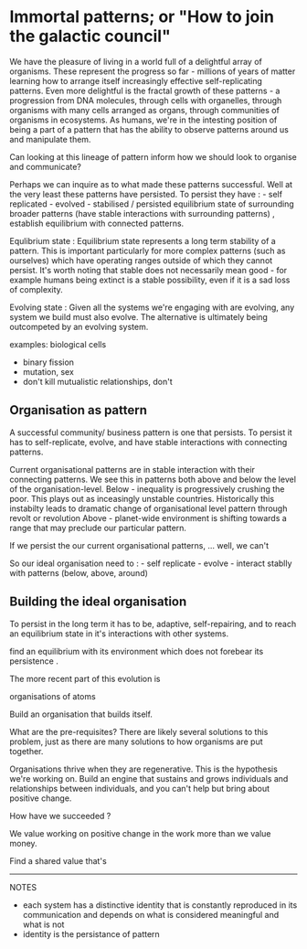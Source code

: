 Immortal patterns; or "How to join the galactic council" 
========================================================

We have the pleasure of living in a world full of a delightful array of organisms. These represent the progress so far - millions of years of matter learning how to arrange itself increasingly effective self-replicating patterns.
Even more delightful is the fractal growth of these patterns - a progression from DNA molecules, through cells with organelles, through organisms with many cells arranged as organs, through communities of organisms in ecosystems.
As humans, we're in the intesting position of being a part of a pattern that has the ability to observe patterns around us and manipulate them.

Can looking at this lineage of pattern inform how we should look to organise and communicate?

Perhaps we can inquire as to what made these patterns successful. Well at the very least these patterns have persisted. 
To persist they have : 
    - self replicated
    - evolved
    - stabilised / persisted equilibrium state of surrounding broader patterns (have stable interactions with surrounding patterns) , establish equilibrium with connected patterns.
    
Equlibrium state : Equilibrium state represents a long term stability of a pattern. This is important particularly for more complex patterns (such as ourselves) which have operating ranges outside of which they cannot persist. It's worth noting that stable does not necessarily mean good - for example humans being extinct is a stable possibility, even if it is a sad loss of complexity.

Evolving state : Given all the systems we're engaging with are evolving, any system we build must also evolve. The alternative is ultimately being outcompeted by an evolving system.  

examples: biological cells
- binary fission
- mutation, sex
- don't kill mutualistic relationships, don't


Organisation as pattern
-----------------------

A successful community/ business pattern is one that persists. To persist it has to self-replicate, evolve, and have stable interactions with connecting patterns. 

Current organisational patterns are in stable interaction with their connecting patterns. We see this in patterns both above and below the level of the organisation-level.
Below - inequality is progressively crushing the poor. This plays out as inceasingly unstable countries. Historically this instabilty leads to dramatic change of organisational level pattern through revolt or revolution
Above - planet-wide environment is shifting towards a range that may preclude our particular pattern.

If we persist the our current organisational patterns, ... well, we can't

So our ideal organisation need to : 
    - self replicate
    - evolve
    - interact stablly with patterns (below, above, around) 


Building the ideal organisation
-------------------------------

To persist in the long term it has to be, adaptive, self-repairing, and to reach an equilibrium state in it's interactions with other systems. 

 find an equilibrium with its environment which does not forebear its persistence .  

 
 The more recent part of this evolution is 


  organisations of atoms 

Build an organisation that builds itself.


What are the pre-requisites? There are likely several solutions to this problem, just as there are many solutions to how organisms are put together. 

Organisations thrive when they are regenerative. This is the hypothesis we're working on.
Build an engine that sustains and grows individuals and relationships between individuals, and you can't help but bring about positive change.

How have we succeeded ? 

We value working on positive change in the work more than we value money. 

Find a shared value that's  

----
NOTES 
- each system has a distinctive identity that is constantly reproduced in its communication and depends on what is considered meaningful and what is not
- identity is the persistance of pattern

